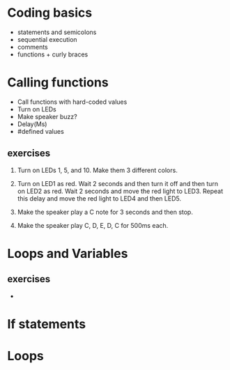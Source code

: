# Coding basics
- statements and semicolons
- sequential execution
- comments 
- functions + curly braces

# Calling functions
- Call functions with hard-coded values
- Turn on LEDs
- Make speaker buzz?
- Delay(Ms)
- #defined values

## exercises 
1. Turn on LEDs 1, 5, and 10. Make them 3 different colors.

1. Turn on LED1 as red. Wait 2 seconds and then turn it off and then turn on LED2 as red. Wait 2 seconds and move the red light to LED3. Repeat this delay and move the red light to LED4 and then LED5. 

1. Make the speaker play a C note for 3 seconds and then stop. 

1. Make the speaker play C, D, E, D, C for 500ms each.

# Loops and Variables

## exercises
- 

# If statements


# Loops
